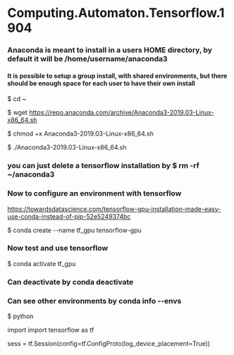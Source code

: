 # Computing.Automaton.Tensorflow.1904

### Anaconda is meant to install in a users HOME directory, by default it will be /home/username/anaconda3

#### It is possible to setup a group install, with shared environments, but there should be enough space for each user to have their own install

 $ cd ~
 
 $ wget https://repo.anaconda.com/archive/Anaconda3-2019.03-Linux-x86_64.sh
 
 $ chmod +x Anaconda3-2019.03-Linux-x86_64.sh
 
 $ ./Anaconda3-2019.03-Linux-x86_64.sh
 
### you can just delete a tensorflow installation by $ rm -rf ~/anaconda3

### Now to configure an environment with tensorflow
 https://towardsdatascience.com/tensorflow-gpu-installation-made-easy-use-conda-instead-of-pip-52e5249374bc

 $ conda create --name tf_gpu tensorflow-gpu

### Now test and use tensorflow

 $ conda activate tf_gpu
### Can deactivate by conda deactivate
### Can see other environments by conda info --envs
 
 $ python

 import import tensorflow as tf
 
 sess = tf.Session(config=tf.ConfigProto(log_device_placement=True))


